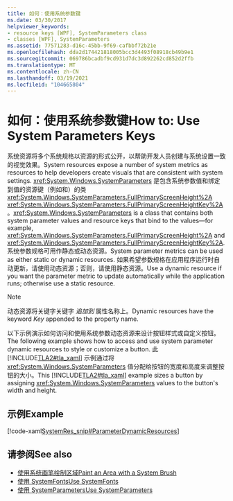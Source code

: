 ```yaml
---
title: 如何：使用系统参数键
ms.date: 03/30/2017
helpviewer_keywords:
- resource keys [WPF], SystemParameters class
- classes [WPF], SystemParameters
ms.assetid: 77571283-d16c-45bb-9f69-cafbbf72b21e
ms.openlocfilehash: dda2d174421818005bcc3d4493f08918cb49b9e1
ms.sourcegitcommit: 069786bcadbf9cd931d7dc3d892262cd852d2ffb
ms.translationtype: MT
ms.contentlocale: zh-CN
ms.lasthandoff: 03/19/2021
ms.locfileid: "104665804"
---
```

# <a name="how-to-use-system-parameters-keys"></a><span data-ttu-id="e608b-102">如何：使用系统参数键</span><span class="sxs-lookup"><span data-stu-id="e608b-102">How to: Use System Parameters Keys</span></span>
<span data-ttu-id="e608b-103">系统资源将多个系统规格以资源的形式公开，以帮助开发人员创建与系统设置一致的视觉效果。</span><span class="sxs-lookup"><span data-stu-id="e608b-103">System resources expose a number of system metrics as resources to help developers create visuals that are consistent with system settings.</span></span> <span data-ttu-id="e608b-104"><xref:System.Windows.SystemParameters> 是包含系统参数值和绑定到值的资源键（例如和）的类 <xref:System.Windows.SystemParameters.FullPrimaryScreenHeight%2A> <xref:System.Windows.SystemParameters.FullPrimaryScreenHeightKey%2A> 。</span><span class="sxs-lookup"><span data-stu-id="e608b-104"><xref:System.Windows.SystemParameters> is a class that contains both system parameter values and resource keys that bind to the values—for example, <xref:System.Windows.SystemParameters.FullPrimaryScreenHeight%2A> and <xref:System.Windows.SystemParameters.FullPrimaryScreenHeightKey%2A>.</span></span> <span data-ttu-id="e608b-105">系统参数规格可用作静态或动态资源。</span><span class="sxs-lookup"><span data-stu-id="e608b-105">System parameter metrics can be used as either static or dynamic resources.</span></span> <span data-ttu-id="e608b-106">如果希望参数规格在应用程序运行时自动更新，请使用动态资源；否则，请使用静态资源。</span><span class="sxs-lookup"><span data-stu-id="e608b-106">Use a dynamic resource if you want the parameter metric to update automatically while the application runs; otherwise use a static resource.</span></span>  
  
> [!NOTE]
> <span data-ttu-id="e608b-107">动态资源将关键字关键字 *追加到* 属性名称上。</span><span class="sxs-lookup"><span data-stu-id="e608b-107">Dynamic resources have the keyword *Key* appended to the property name.</span></span>  
  
 <span data-ttu-id="e608b-108">以下示例演示如何访问和使用系统参数动态资源来设计按钮样式或自定义按钮。</span><span class="sxs-lookup"><span data-stu-id="e608b-108">The following example shows how to access and use system parameter dynamic resources to style or customize a button.</span></span> <span data-ttu-id="e608b-109">此 [!INCLUDE[TLA2#tla_xaml](../../../includes/tla2sharptla-xaml-md.md)] 示例通过将 <xref:System.Windows.SystemParameters> 值分配给按钮的宽度和高度来调整按钮的大小。</span><span class="sxs-lookup"><span data-stu-id="e608b-109">This [!INCLUDE[TLA2#tla_xaml](../../../includes/tla2sharptla-xaml-md.md)] example sizes a button by assigning <xref:System.Windows.SystemParameters> values to the button's width and height.</span></span>  
  
## <a name="example"></a><span data-ttu-id="e608b-110">示例</span><span class="sxs-lookup"><span data-stu-id="e608b-110">Example</span></span>  
 [!code-xaml[SystemRes_snip#ParameterDynamicResources](~/samples/snippets/csharp/VS_Snippets_Wpf/SystemRes_snip/CSharp/MyApp.xaml#parameterdynamicresources)]  
  
## <a name="see-also"></a><span data-ttu-id="e608b-111">请参阅</span><span class="sxs-lookup"><span data-stu-id="e608b-111">See also</span></span>

- [<span data-ttu-id="e608b-112">使用系统画笔绘制区域</span><span class="sxs-lookup"><span data-stu-id="e608b-112">Paint an Area with a System Brush</span></span>](../graphics-multimedia/how-to-paint-an-area-with-a-system-brush.md)
- [<span data-ttu-id="e608b-113">使用 SystemFonts</span><span class="sxs-lookup"><span data-stu-id="e608b-113">Use SystemFonts</span></span>](how-to-use-systemfonts.md)
- [<span data-ttu-id="e608b-114">使用 SystemParameters</span><span class="sxs-lookup"><span data-stu-id="e608b-114">Use SystemParameters</span></span>](how-to-use-systemparameters.md)
